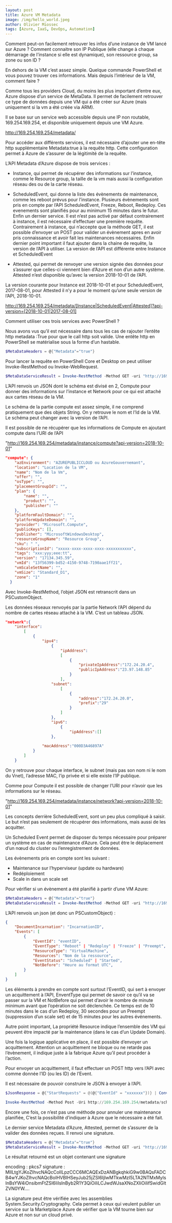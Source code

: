 ```yaml
---
layout: post
title: Azure VM Metadata
image: /img/hello_world.jpeg
author: Olivier Miossec
tags: [Azure, IaaS, DevOps, Automation]
---
```


Comment peut-on facilement retrouver les infos d’une instance de VM lancé sur Azure ? Comment connaitre son IP Publique (elle change à chaque démarrage de l’instance si elle est dynamique), son ressource group, sa zone ou son ID ?

En dehors de la VM c’est assez simple. Quelque commande PowerShell et vous pouvez trouver ces informations. Mais depuis l’intérieur de la VM, comment faire ?

Comme tous les providers Cloud, du moins les plus important d’entre eux, Azure dispose d’un service de MetaData. Il permet de facilement retrouver ce type de données depuis une VM qui a été créer sur Azure (mais uniquement si la vm a été créée via ARM).

Il se base sur un service web accessible depuis une IP non routable, 169.254.169.254, et disponible uniquement depuis une VM Azure.

http://169.254.169.254/metadata/

Pour accéder aux différents services, il est nécessaire d’ajouter une en-tête http supplémentaire Metadata:true à la requête http. Cette configuration permet à Azure de s’assurer de la légitimité de la requête. 

L’API Metadata d’Azure dispose de trois services : 

 * Instance, qui permet de récupérer des informations sur l’instance, comme le Resource group, la taille de la vm mais aussi la configuration réseau des ou de la carte réseau.

* ScheduledEvent, qui donne la liste des évènements de maintenance, comme les reboot prévus pour l’instance. Plusieurs évènements sont pris en compte par l’API ScheduledEvent, Freeze, Reboot, Redeploy. Ces evenements sont planifiés pour au minimum 15 minutes dans le futur. Enfin un dernier service.
Il est n’est pas activé par défaut contrairement à instance, il est nécessaire d’effectuer une première requête.  
Contrairement à instance, qui n’accepte que la méthode GET, il est possible d’envoyer un POST pour valider un évènement apres en avoir pris connaissance et avoir fait les maintenances nécessaires.
Enfin dernier point important il faut ajouter dans la chaine de requête, la version de l’API à utiliser. La version de l’API est différente entre Instance et ScheduledEvent

* Attested, qui permet de renvoyer une version signée des données pour s’assurer que celles-ci viennent bien d’Azure et non d’un autre système. Attested n’est disponible qu’avec la version 2018-10-01 de l’API.

La version courante pour Instance est 2018-10-01 et pour ScheduledEvent, 2017-08-01, pour Attested il n’y a pour le moment qu’une seule version de l’API, 2018-10-01.

http://169.254.169.254/metadata/[Instance|ScheduledEvent|Attested]?api-version=[2018-10-01|2017-08-01]


Comment utiliser ces trois services avec PowerShell ?

Nous avons vus qu’il est nécessaire dans tous les cas de rajouter l’entête http metadata :True pour que le call http soit valide.
Une entête http en PowerShell se matérialise sous la forme d’un hastable.


```powershell
$MetaDataHeaders = @{"Metadata"="true"}
```

Pour lancer la requête en PowerShell Core et Desktop on peut utiliser Invoke-RestMethod ou Invoke-WebRequest. 

```powershell
$MetaDataServiceResult = Invoke-RestMethod -Method GET -uri "http://169.254.169.254/metadata/instance?api-version=2018-10-01" -Headers $MetaDataHeaders
```

L’API renvois un JSON dont le schéma est divisé en 2, Compute pour donner des informations sur l’instance et Network pour ce qui est attaché aux cartes réseau de la VM. 

Le schéma de la partie compute est assez simple, il ne comprend pratiquement que des objets String. On y retrouve le nom et l’Id de la VM. Le schéma peut changer avec la version de l’API.

Il est possible de ne récupérer que les informations de Compute en ajoutant compute dans l’URI de l’API

"http://169.254.169.254/metadata/instance/compute?api-version=2018-10-01"


```json
"compute": {
    "azEnvironment": "AZUREPUBLICCLOUD ou AzureGouvernemant",
    "location": "Location de la VM",
    "name": "Nom de la Vm",
    "offer": "",
    "osType": "",
    "placementGroupId": "",
    "plan": {
        "name": "",
        "product": "",
        "publisher": ""
    },
    "platformFaultDomain": "",
    "platformUpdateDomain": "",
    "provider": "Microsoft.Compute",
    "publicKeys": [],
    "publisher": "MicrosoftWindowsDesktop",
    "resourceGroupName": "Resource Group",
    "sku": " ",
    "subscriptionId": "xxxxx-xxxx-xxxx-xxxx-xxxxxxxxxxx",
    "tags": "xxx:yyy;eee:tt",
    "version": "17134.345.59",
    "vmId": "13f56399-bd52-4150-9748-7190aae1ff21",
    "vmScaleSetName": "",
    "vmSize": "Standard_D1",
    "zone": "1"
  } 
```
Avec Invoke-RestMethod, l’objet JSON est retranscrit dans un PSCustomObject. 

Les données réseaux renvoyés par la partie Network l’API dépend du nombre de cartes réseau attaché à la VM. C’est un tableau JSON.

```json
"network":{
    "interface":
        [
            {
                "ipv4":
                    {
                        "ipAddress":
                        [   
                            {
                                "privateIpAddress":"172.24.20.4",
                                "publicIpAddress":"23.97.148.85"
                            }
                        ],
                    "subnet":
                        [
                            {
                                "address":"172.24.20.0",
                                "prefix":"29"
                            }
                        ]
                    },
                    "ipv6":
                        {
                            "ipAddress":[]
                    },
                    
                "macAddress":"000D3A46897A"
            }         
        ]
    }
```

On y retrouve pour chaque interface, le subnet (mais pas son nom ni le nom du Vnet), l’adresse MAC, l’ip privée et si elle existe l’IP publique. 

Comme pour Compute il est possible de changer l’URI pour n’avoir que les informations sur le réseau.

"http://169.254.169.254/metadata/instance/network?api-version=2018-10-01"


Les concepts derrière ScheduledEvent, sont un peu plus compliqué à saisir. Le but n’est pas seulement de récupérer des informations, mais aussi de les acquitter.

Un Scheduled Event permet de disposer du temps nécessaire pour préparer un système en cas de maintenance d’Azure. Cela peut être le déplacement d’un nœud du cluster ou l’enregistrement de données. 

Les évènements pris en compte sont les suivant : 

* Maintenance sur l’hyperviseur (update ou hardware)
* Redéploiement
* Scale in dans un scale set

Pour vérifier si un évènement a été planifié à partir d’une VM Azure:

```powershell
$MetaDataHeaders = @{"Metadata"="true"}
$MetaDataServiceResult = Invoke-RestMethod -Method GET -uri "http://169.254.169.254/metadata/scheduledevents?api-version=2017-11-01" -Headers $MetaDataHeaders
```

L’API renvois un json (et donc un PSCustomObject) : 

```json
{
    "DocumentIncarnation": "IncarnationID",
    "Events": [
        {
            "EventId": "eventID",
            "EventType": "Reboot" | "Redeploy" | "Freeze" | "Preempt",
            "ResourceType": "VirtualMachine",
            "Resources": "Nom de la ressource",
            "EventStatus": "Scheduled" | "Started",
            "NotBefore": "Heure au format UTC",
        }
    ]
}
```

Les éléments à prendre en compte sont surtout l’EventID, qui sert à envoyer un acquittement à l’API, EnventType qui permet de savoir ce qu’il va se passer sur la VM et NotBefore qui permet d’avoir le nombre de minute minimum avant que l’opération ne soit déclenchée. Ce temps est de 10 minutes dans le cas d’un Redeploy, 30 secondes pour un Preempt (suppression d’un scale set) et de 15 minutes pour les autres événements.

Autre point important, La propriété Resource indique l’ensemble des VM qui peuvent être impacté par la maintenance (dans le cas d’un Update Domain).

Une fois la logique applicative en place, il est possible d’envoyer un acquittement. Attention un acquittement ne bloque ou ne retarde pas l’évènement, il indique juste à la fabrique Azure qu’il peut procéder à l’action.

Pour envoyer un acquittement, il faut effectuer un POST http vers l’API avec comme donnée l’ID (ou les ID) de l’Event. 

Il est nécessaire de pouvoir construire le JSON à envoyer à l’API. 

```powershell
$JsonResponse = @{"StartRequests" = @(@{"EventId" = "xxxxxxx"})} | ConvertTo-Json 

Invoke-RestMethod -Method Post -Uri http://169.254.169.254/metadata/scheduledevents?api-version=2017-11-01 -Headers $MetaDataHeaders -Body $JsonResponse
```

Encore une fois, ce n’est pas une méthode pour annuler une maintenance planifiée, C’est la possibilité d’indiquer à Azure que le nécessaire a été fait. 

Le dernier service Metadata d’Azure, Attested, permet de s’assurer de la valider des données reçues. Il renvoi une signature.

```powershell
$MetaDataHeaders = @{"Metadata"="true"}
$MetaDataServiceResult = Invoke-RestMethod -Method GET -uri "http://169.254.169.254/metadata/attested/document?api-version=2018-10-01" -Headers $MetaDataHeaders
```

Le résultat retourné est un objet contenant une signature 

encoding  : pkcs7
signature : MIILtgYJKoZIhvcNAQcCoIILpzCCC6MCAQExDzANBgkqhkiG9w0BAQsFADCB4wYJKoZIhvcNAQcBoIHVBIHSeyJub25jZSI6IjIwMTkwMzI5LTA2NTMxMyIsInBsYW4iOnsibmFtZSI6IiIsInByb2R1Y3QiOiIiLCJwdWJsaXNoZXIiOiIifSwidGltZVN0YW….


La signature peut être vérifiée avec les assemblies System.Security.Cryptography. Cela permet à ceux qui veulent publier un service sur la Marketplace Azure de vérifier que la VM tourne bien sur Azure et non sur un cloud privé.
